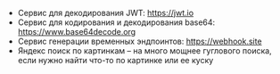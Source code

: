 
- Сервис для декодирования JWT: https://jwt.io
- Сервис для кодирования и декодирования base64: https://www.base64decode.org
- Сервис генерации временных эндпоинтов: https://webhook.site
- Яндекс поиск по картинкам – на много мощнее гуглового поиска, если нужно найти что-то по картинке или ее куску